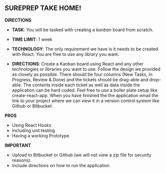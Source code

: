 ## SUREPREP TAKE HOME!

**DIRECTIONS**

- **TASK**: You will be tasked with creating a *kanban* board from scratch.

- **TIME LIMIT**: 1 week

- **TECHNOLOGY**: The only requirement we have is it needs to be created with React. You are free to use any library you want.

- **DIRECTIONS**: Create a Kanban board using React and any other technologies or libraries you want to use. Follow the design we provided as closely as possible. 
There should be four columns (New Tasks, In Progress, Review & Done) and the tickets should be drag-able and drop-able. The contents inside each ticket as well as data inside the application can be hard coded. Feel free to use a boiler plate setup like create-react-app. When you have finished the the application email the link to your project where we can view it in a version control system like Github or Bitbucket. 

**PROS**
- Using React Hooks
- Including unit testing
- Having a working Prototype

**IMPORTANT**
- Upload to Bitbucket or Github (we will not view a zip file for security reasons).
- Include directions on how to run the application
